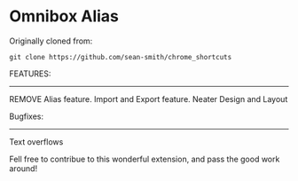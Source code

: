 # Omnibox Alias

Originally cloned from:

    git clone https://github.com/sean-smith/chrome_shortcuts

FEATURES:

---

REMOVE Alias feature.
Import and Export feature.
Neater Design and Layout

Bugfixes:

---

Text overflows

Fell free to contribue to this wonderful extension, and pass the good work around!
